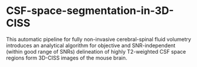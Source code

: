 # CSF-space-segmentation-in-3D-CISS
This automatic pipeline for fully non-invasive cerebral-spinal fluid volumetry introduces an analytical algorithm for objective and SNR-independent (within good range of SNRs) delineation of highly T2-weighted CSF space regions form 3D-CISS images of the mouse brain.
